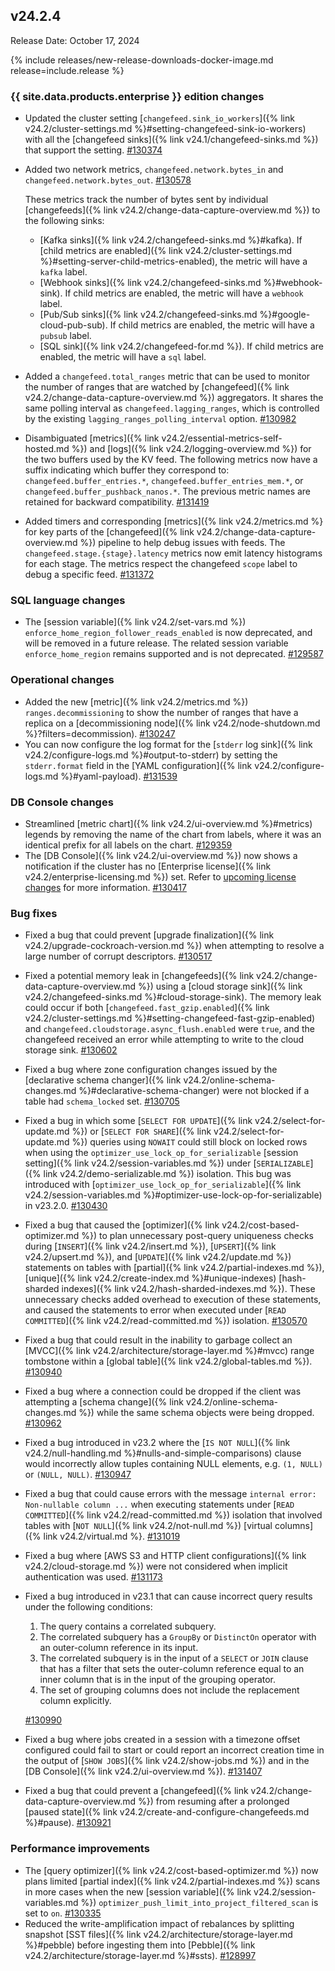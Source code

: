 ## v24.2.4

Release Date: October 17, 2024

{% include releases/new-release-downloads-docker-image.md release=include.release %}

<h3 id="v24-2-4-{{-site.data.products.enterprise-}}-edition-changes">{{ site.data.products.enterprise }} edition changes</h3>

- Updated the cluster setting [`changefeed.sink_io_workers`]({% link v24.2/cluster-settings.md %}#setting-changefeed-sink-io-workers) with all the [changefeed sinks]({% link v24.1/changefeed-sinks.md %}) that support the setting. [#130374][#130374]
- Added two network metrics, `changefeed.network.bytes_in` and `changefeed.network.bytes_out`. [#130578][#130578]

  These metrics track the number of bytes sent by individual [changefeeds]({% link v24.2/change-data-capture-overview.md %}) to the following sinks: 
	- [Kafka sinks]({% link v24.2/changefeed-sinks.md %}#kafka). If [child metrics are enabled]({% link v24.2/cluster-settings.md %}#setting-server-child-metrics-enabled), the metric will have a `kafka` label. 
	- [Webhook sinks]({% link v24.2/changefeed-sinks.md %}#webhook-sink). If child metrics are enabled, the metric will have a `webhook` label. 
	- [Pub/Sub sinks]({% link v24.2/changefeed-sinks.md %}#google-cloud-pub-sub). If child metrics are enabled, the metric will have a `pubsub` label. 
	- [SQL sink]({% link v24.2/changefeed-for.md %}). If child metrics are enabled, the metric will have a `sql` label.
- Added a `changefeed.total_ranges` metric that can be used to monitor the number of ranges that are watched by [changefeed]({% link v24.2/change-data-capture-overview.md %}) aggregators. It shares the same polling interval as `changefeed.lagging_ranges`, which is controlled by the existing `lagging_ranges_polling_interval` option. [#130982][#130982]
- Disambiguated [metrics]({% link v24.2/essential-metrics-self-hosted.md %}) and [logs]({% link v24.2/logging-overview.md %}) for the two buffers used by the KV feed. The following metrics now have a suffix indicating which buffer they correspond to: `changefeed.buffer_entries.*`, `changefeed.buffer_entries_mem.*`, or `changefeed.buffer_pushback_nanos.*`. The previous metric names are retained for backward compatibility. [#131419][#131419]
- Added timers and corresponding [metrics]({% link v24.2/metrics.md %} for key parts of the [changefeed]({% link v24.2/change-data-capture-overview.md %}) pipeline to help debug issues with feeds. The `changefeed.stage.{stage}.latency` metrics now emit latency histograms for each stage. The metrics respect the changefeed `scope` label to debug a specific feed. [#131372][#131372]

<h3 id="v24-2-4-sql-language-changes">SQL language changes</h3>

- The [session variable]({% link v24.2/set-vars.md %}) `enforce_home_region_follower_reads_enabled` is now deprecated, and will be removed in a future release. The related session variable `enforce_home_region` remains supported and is not deprecated. [#129587][#129587]

<h3 id="v24-2-4-operational-changes">Operational changes</h3>

- Added the  new [metric]({% link v24.2/metrics.md %}) `ranges.decommissioning`  to show the number of ranges that have a replica on a [decommissioning node]({% link v24.2/node-shutdown.md %}?filters=decommission). [#130247][#130247]
- You can now configure the log format for the [`stderr` log sink]({% link v24.2/configure-logs.md %}#output-to-stderr) by setting the `stderr.format` field in the [YAML configuration]({% link v24.2/configure-logs.md %}#yaml-payload). [#131539][#131539]

<h3 id="v24-2-4-db-console-changes">DB Console changes</h3>

- Streamlined [metric chart]({% link v24.2/ui-overview.md %}#metrics) legends by removing the name of the chart from labels, where it was an identical prefix for all labels on the chart. [#129359][#129359]
- The [DB Console]({% link v24.2/ui-overview.md %}) now shows a notification if the cluster has no [Enterprise license]({% link v24.2/enterprise-licensing.md %}) set. Refer to [upcoming license changes](https://www.cockroachlabs.com/enterprise-license-update/) for more information. [#130417][#130417]

<h3 id="v24-2-4-bug-fixes">Bug fixes</h3>

- Fixed a bug that could prevent [upgrade finalization]({% link v24.2/upgrade-cockroach-version.md %}) when attempting to resolve a large number of corrupt descriptors. [#130517][#130517]
- Fixed a potential memory leak in [changefeeds]({% link v24.2/change-data-capture-overview.md %}) using a [cloud storage sink]({% link v24.2/changefeed-sinks.md %}#cloud-storage-sink). The memory leak could occur if both [`changefeed.fast_gzip.enabled`]({% link v24.2/cluster-settings.md %}#setting-changefeed-fast-gzip-enabled) and `changefeed.cloudstorage.async_flush.enabled` were `true`, and the changefeed received an error while attempting to write to the cloud storage sink. [#130602][#130602]
- Fixed a bug where zone configuration changes issued by the [declarative schema changer]({% link v24.2/online-schema-changes.md %}#declarative-schema-changer) were not blocked if a table had `schema_locked` set. [#130705][#130705]
- Fixed a bug in which some [`SELECT FOR UPDATE`]({% link v24.2/select-for-update.md %}) or [`SELECT FOR SHARE`]({% link v24.2/select-for-update.md %}) queries using `NOWAIT` could still block on locked rows when using the `optimizer_use_lock_op_for_serializable` [session setting]({% link v24.2/session-variables.md %}) under [`SERIALIZABLE`]({% link v24.2/demo-serializable.md %}) isolation. This bug was introduced with [`optimizer_use_lock_op_for_serializable`]({% link v24.2/session-variables.md %}#optimizer-use-lock-op-for-serializable) in v23.2.0. [#130430][#130430]
- Fixed a bug that caused the [optimizer]({% link v24.2/cost-based-optimizer.md %}) to plan unnecessary post-query uniqueness checks during [`INSERT`]({% link v24.2/insert.md %}), [`UPSERT`]({% link v24.2/upsert.md %}), and [`UPDATE`]({% link v24.2/update.md %}) statements on tables with [partial]({% link v24.2/partial-indexes.md %}), [unique]({% link v24.2/create-index.md %}#unique-indexes) [hash-sharded indexes]({% link v24.2/hash-sharded-indexes.md %}). These unnecessary checks added overhead to execution of these statements, and caused the statements to error when executed under [`READ COMMITTED`]({% link v24.2/read-committed.md %}) isolation. [#130570][#130570]
- Fixed a bug that could result in the inability to garbage collect an [MVCC]({% link v24.2/architecture/storage-layer.md %}#mvcc) range tombstone within a [global table]({% link v24.2/global-tables.md %}). [#130940][#130940]
- Fixed a bug where a connection could be dropped if the client was attempting a [schema change]({% link v24.2/online-schema-changes.md %}) while the same schema objects were being dropped. [#130962][#130962]
- Fixed a bug introduced in v23.2 where the [`IS NOT NULL`]({% link v24.2/null-handling.md %}#nulls-and-simple-comparisons) clause would incorrectly allow tuples containing NULL elements, e.g. `(1, NULL)` or `(NULL, NULL)`. [#130947][#130947]
- Fixed a bug that could cause errors with the message `internal error: Non-nullable column ...` when executing statements under [`READ COMMITTED`]({% link v24.2/read-committed.md %}) isolation that involved tables with [`NOT NULL`]({% link v24.2/not-null.md %}) [virtual columns]({% link v24.2/virtual.md %}. [#131019][#131019]
- Fixed a bug where [AWS S3 and HTTP client configurations]({% link v24.2/cloud-storage.md %}) were not considered when implicit authentication was used. [#131173][#131173]
- Fixed a bug introduced in v23.1 that can cause incorrect query results under the following conditions:
    1. The query contains a correlated subquery.
    1. The correlated subquery has a `GroupBy` or `DistinctOn` operator with an outer-column reference in its input.
    1. The correlated subquery is in the input of a `SELECT` or `JOIN` clause that has a filter that sets the outer-column reference equal to an inner column that is in the input of the grouping operator.
    1. The set of grouping columns does not include the replacement column explicitly.

    [#130990][#130990]
- Fixed a bug where jobs created in a session with a timezone offset configured could fail to start or could report an incorrect creation time in the output of [`SHOW JOBS`]({% link v24.2/show-jobs.md %}) and in the [DB Console]({% link v24.2/ui-overview.md %}). [#131407][#131407]
- Fixed a bug that could prevent a [changefeed]({% link v24.2/change-data-capture-overview.md %}) from resuming after a prolonged [paused state]({% link v24.2/create-and-configure-changefeeds.md %}#pause). [#130921][#130921]

<h3 id="v24-2-4-performance-improvements">Performance improvements</h3>

- The [query optimizer]({% link v24.2/cost-based-optimizer.md %}) now plans limited [partial index]({% link v24.2/partial-indexes.md %}) scans in more cases when the new [session variable]({% link v24.2/session-variables.md %}) `optimizer_push_limit_into_project_filtered_scan` is set to `on`. [#130335][#130335]
- Reduced the write-amplification impact of rebalances by splitting snapshot [SST files]({% link v24.2/architecture/storage-layer.md %}#pebble) before ingesting them into [Pebble]({% link v24.2/architecture/storage-layer.md %}#ssts). [#128997][#128997]

[#128997]: https://github.com/cockroachdb/cockroach/pull/128997
[#129359]: https://github.com/cockroachdb/cockroach/pull/129359
[#129587]: https://github.com/cockroachdb/cockroach/pull/129587
[#130247]: https://github.com/cockroachdb/cockroach/pull/130247
[#130335]: https://github.com/cockroachdb/cockroach/pull/130335
[#130374]: https://github.com/cockroachdb/cockroach/pull/130374
[#130417]: https://github.com/cockroachdb/cockroach/pull/130417
[#130430]: https://github.com/cockroachdb/cockroach/pull/130430
[#130517]: https://github.com/cockroachdb/cockroach/pull/130517
[#130570]: https://github.com/cockroachdb/cockroach/pull/130570
[#130578]: https://github.com/cockroachdb/cockroach/pull/130578
[#130602]: https://github.com/cockroachdb/cockroach/pull/130602
[#130673]: https://github.com/cockroachdb/cockroach/pull/130673
[#130676]: https://github.com/cockroachdb/cockroach/pull/130676
[#130705]: https://github.com/cockroachdb/cockroach/pull/130705
[#130921]: https://github.com/cockroachdb/cockroach/pull/130921
[#130935]: https://github.com/cockroachdb/cockroach/pull/130935
[#130940]: https://github.com/cockroachdb/cockroach/pull/130940
[#130947]: https://github.com/cockroachdb/cockroach/pull/130947
[#130962]: https://github.com/cockroachdb/cockroach/pull/130962
[#130982]: https://github.com/cockroachdb/cockroach/pull/130982
[#130990]: https://github.com/cockroachdb/cockroach/pull/130990
[#131019]: https://github.com/cockroachdb/cockroach/pull/131019
[#131173]: https://github.com/cockroachdb/cockroach/pull/131173
[#131199]: https://github.com/cockroachdb/cockroach/pull/131199
[#131210]: https://github.com/cockroachdb/cockroach/pull/131210
[#131239]: https://github.com/cockroachdb/cockroach/pull/131239
[#131311]: https://github.com/cockroachdb/cockroach/pull/131311
[#131372]: https://github.com/cockroachdb/cockroach/pull/131372
[#131391]: https://github.com/cockroachdb/cockroach/pull/131391
[#131407]: https://github.com/cockroachdb/cockroach/pull/131407
[#131419]: https://github.com/cockroachdb/cockroach/pull/131419
[#131539]: https://github.com/cockroachdb/cockroach/pull/131539
[#131619]: https://github.com/cockroachdb/cockroach/pull/131619
